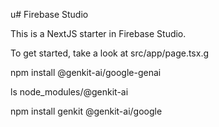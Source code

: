 u# Firebase Studio

This is a NextJS starter in Firebase Studio.

To get started, take a look at src/app/page.tsx.g

npm install @genkit-ai/google-genai


ls node_modules/@genkit-ai

npm install genkit @genkit-ai/google